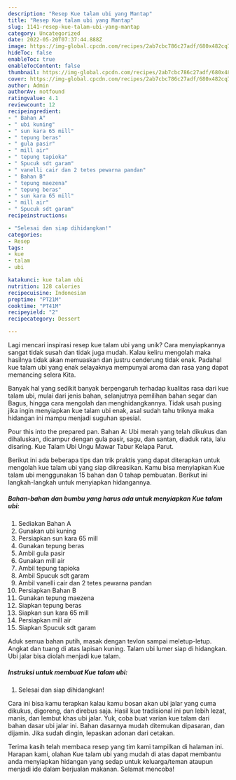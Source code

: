 ```yaml
---
description: "Resep Kue talam ubi yang Mantap"
title: "Resep Kue talam ubi yang Mantap"
slug: 1141-resep-kue-talam-ubi-yang-mantap
category: Uncategorized
date: 2022-05-20T07:37:44.888Z
image: https://img-global.cpcdn.com/recipes/2ab7cbc786c27adf/680x482cq70/kue-talam-ubi-foto-resep-utama.jpg
hideToc: false
enableToc: true
enableTocContent: false
thumbnail: https://img-global.cpcdn.com/recipes/2ab7cbc786c27adf/680x482cq70/kue-talam-ubi-foto-resep-utama.jpg
cover: https://img-global.cpcdn.com/recipes/2ab7cbc786c27adf/680x482cq70/kue-talam-ubi-foto-resep-utama.jpg
author: Admin
authorAv: notfound
ratingvalue: 4.1
reviewcount: 12
recipeingredient:
- " Bahan A"
- " ubi kuning"
- " sun kara 65 mill"
- " tepung beras"
- " gula pasir"
- " mill air"
- " tepung tapioka"
- " Spucuk sdt garam"
- " vanelli cair dan 2 tetes pewarna pandan"
- " Bahan B"
- " tepung maezena"
- " tepung beras"
- " sun kara 65 mill"
- " mill air"
- " Spucuk sdt garam"
recipeinstructions:

- "Selesai dan siap dihidangkan!"
categories:
- Resep
tags:
- kue
- talam
- ubi

katakunci: kue talam ubi 
nutrition: 128 calories
recipecuisine: Indonesian
preptime: "PT21M"
cooktime: "PT41M"
recipeyield: "2"
recipecategory: Dessert

---
```





Lagi mencari inspirasi resep kue talam ubi yang unik? Cara menyiapkannya sangat tidak susah dan tidak juga mudah. Kalau keliru mengolah maka hasilnya tidak akan memuaskan dan justru cenderung tidak enak. Padahal kue talam ubi yang enak selayaknya mempunyai aroma dan rasa yang dapat memancing selera Kita.





Banyak hal yang sedikit banyak berpengaruh terhadap kualitas rasa dari kue talam ubi, mulai dari jenis bahan, selanjutnya pemilihan bahan segar dan Bagus, hingga cara mengolah dan menghidangkannya. Tidak usah pusing jika ingin menyiapkan kue talam ubi enak,      asal sudah tahu triknya maka hidangan ini mampu menjadi suguhan spesial.














Pour this into the prepared pan. Bahan A: Ubi merah yang telah dikukus dan dihaluskan, dicampur dengan gula pasir, sagu, dan santan, diaduk rata, lalu disaring. Kue Talam Ubi Ungu Mawar Tabur Kelapa Parut.






Berikut ini ada beberapa tips dan trik praktis yang dapat diterapkan untuk mengolah kue talam ubi yang siap dikreasikan. Kamu bisa menyiapkan Kue talam ubi menggunakan 15 bahan dan 0 tahap pembuatan. Berikut ini langkah-langkah untuk menyiapkan hidangannya.

<!--inarticleads1-->

##### Bahan-bahan dan bumbu yang harus ada untuk menyiapkan Kue talam ubi:

1. Sediakan  Bahan A
1. Gunakan  ubi kuning
1. Persiapkan  sun kara 65 mill
1. Gunakan  tepung beras
1. Ambil  gula pasir
1. Gunakan  mill air
1. Ambil  tepung tapioka
1. Ambil  Spucuk sdt garam
1. Ambil  vanelli cair dan 2 tetes pewarna pandan
1. Persiapkan  Bahan B
1. Gunakan  tepung maezena
1. Siapkan  tepung beras
1. Siapkan  sun kara 65 mill
1. Persiapkan  mill air
1. Siapkan  Spucuk sdt garam


Aduk semua bahan putih, masak dengan tevlon sampai meletup-letup. Angkat dan tuang di atas lapisan kuning. Talam ubi lumer siap di hidangkan. Ubi jalar bisa diolah menjadi kue talam. 

<!--inarticleads2-->

##### Instruksi untuk membuat Kue talam ubi:


1. Selesai dan siap dihidangkan!

Cara ini bisa kamu terapkan kalau kamu bosan akan ubi jalar yang cuma dikukus, digoreng, dan direbus saja. Hasil kue tradisional ini pun lebih lezat, manis, dan lembut khas ubi jalar. Yuk, coba buat varian kue talam dari bahan dasar ubi jalar ini. Bahan dasarnya mudah ditemukan dipasaran, dan dijamin. Jika sudah dingin, lepaskan adonan dari cetakan. 

Terima kasih telah membaca resep yang tim kami tampilkan di halaman ini. Harapan kami, olahan Kue talam ubi yang mudah di atas dapat membantu anda menyiapkan hidangan yang sedap untuk keluarga/teman ataupun menjadi ide dalam berjualan makanan. Selamat mencoba!
